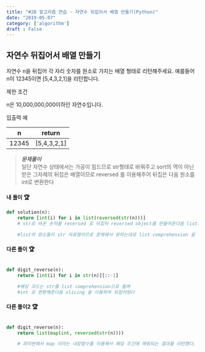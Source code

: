 ```yaml
---
title: "#28 알고리즘 연습 - 자연수 뒤집어서 배열 만들기(Python)"
date: "2019-05-07"
category: ['algorithm']
draft : False
---
```


## 자연수 뒤집어서 배열 만들기 

자연수 n을 뒤집어 각 자리 숫자를 원소로 가지는 배열 형태로 리턴해주세요. 예를들어 n이 12345이면 [5,4,3,2,1]을 리턴합니다.


제한 조건

n은 10,000,000,000이하인 자연수입니다.


입출력 예

|n|	return|
|-|-|
|12345	|[5,4,3,2,1]|



>__*문제풀이*__   
일단 자연수 상태에서는 가공이 힘드므로 str형태로 바꿔주고 
sort의 역이 아닌 받은 그자체의 뒤집은 배열이므로 reversed 를 이용해주어 뒤집은 다음 원소를 int로 변환한다



#### 내 풀이 🏆
```python
def solution(n):
    return [int(i) for i in list(reversed(str(n)))]
    # str로 바꾼 숫자를 reversed 로 뒤집어 reversed object를 만들어준다음 list처리를 해주는데

    #list의 원소들이 str 자료형이므로 문제에서 원하는대로 list comprehension 을 사용하여 int로 변환해준다
```

#### 다른 풀이 🏆
```python

def digit_reverse(n):
    return [int(i) for i in str(n)][::-1]  

    #해당 코드는 str를 list comprehension으로 돌며
    #int 로 변환해준다음 slicing 을 이용하여 뒤집어뒀다
```

#### 다른 풀이2 🏆
```python

def digit_reverse(n):
    return list(map(int, reversed(str(n))))

    # 파이썬에서 map 이라는 내장함수를 이용해서 해당 조건에 매핑되는 결과를 리턴했다.
```

